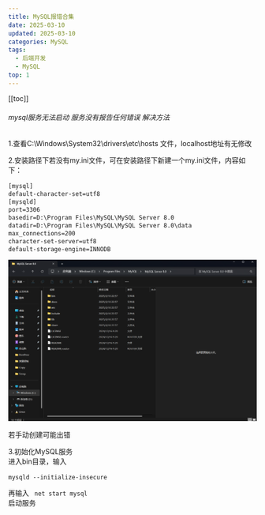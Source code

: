 ```yaml
---
title: MySQL报错合集
date: 2025-03-10
updated: 2025-03-10
categories: MySQL
tags:
  - 后端开发
  - MySQL
top: 1
---
```

[[toc]]
###### mysql服务无法启动 服务没有报告任何错误 解决方法
1.查看C:\Windows\System32\drivers\etc\hosts 文件，localhost地址有无修改

2.安装路径下若没有my.ini文件，可在安装路径下新建一个my.ini文件，内容如下：
```
[mysql]
default-character-set=utf8
[mysqld]
port=3306
basedir=D:\Program Files\MySQL\MySQL Server 8.0
datadir=D:\Program Files\MySQL\MySQL Server 8.0\data
max_connections=200
character-set-server=utf8
default-storage-engine=INNODB
```
![pic](../../public/mysql-myini.png)

若手动创建可能出错

3.初始化MySQL服务  
进入bin目录，输入  
```
mysqld --initialize-insecure
```
再输入
``` net start mysql```  
启动服务
